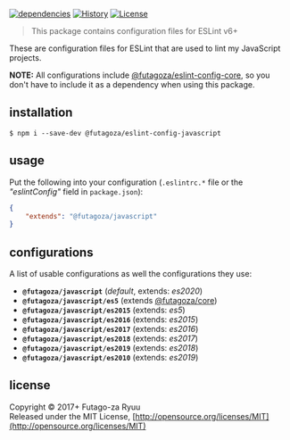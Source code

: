 [![dependencies](https://img.shields.io/david/futagoza/eslint-config-futagozaryuu.svg?path=packages/@futagoza/eslint-config-javascript)](https://david-dm.org/futagoza/eslint-config-futagozaryuu?path=packages/@futagoza/eslint-config-javascript)
[![History](https://img.shields.io/badge/history-CHANGELOG.md-orange.svg)](https://github.com/futagoza/eslint-config-futagozaryuu/blob/master/CHANGELOG.md)
[![License](https://img.shields.io/badge/license-mit-blue.svg)](https://opensource.org/licenses/MIT)

> This package contains configuration files for ESLint v6+<br>

These are configuration files for ESLint that are used to lint my JavaScript projects.

**NOTE:** All configurations include [@futagoza/eslint-config-core][ECC], so you don't have to include it as a dependency when using this package.

## installation

```console
$ npm i --save-dev @futagoza/eslint-config-javascript
```

## usage

Put the following into your configuration (`.eslintrc.*` file or the _"eslintConfig"_ field in `package.json`):

```json
{
    "extends": "@futagoza/javascript"
}
```

## configurations

A list of usable configurations as well the configurations they use:

- __`@futagoza/javascript`__ (_default_, extends: _es2020_)
- __`@futagoza/javascript/es5`__ (extends [@futagoza/core][ECC])
- __`@futagoza/javascript/es2015`__ (extends: _es5_)
- __`@futagoza/javascript/es2016`__ (extends: _es2015_)
- __`@futagoza/javascript/es2017`__ (extends: _es2016_)
- __`@futagoza/javascript/es2018`__ (extends: _es2017_)
- __`@futagoza/javascript/es2019`__ (extends: _es2018_)
- __`@futagoza/javascript/es2010`__ (extends: _es2019_)

[ECC]: https://www.npmjs.com/package/@futagoza/eslint-config-core

## license

Copyright © 2017+ Futago-za Ryuu<br>
Released under the MIT License, [http://opensource.org/licenses/MIT](http://opensource.org/licenses/MIT)
